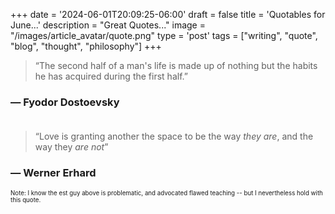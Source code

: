 +++
date = '2024-06-01T20:09:25-06:00'
draft = false
title = 'Quotables for June...'
description = "Great Quotes..."
image = "/images/article_avatar/quote.png"
type = 'post'
tags = ["writing", "quote", "blog", "thought", "philosophy"]
+++


> “The second half of a man's life is made up of nothing but the habits he has acquired during the first half.”

### — Fyodor Dostoevsky <br /> <br />


> “Love is granting another the space to be the way *they are*, and the way they *are not*”

### — Werner Erhard

<small> <small> Note: I know the est guy above is problematic, and advocated flawed teaching -- but I nevertheless hold with this quote. </small> </small>